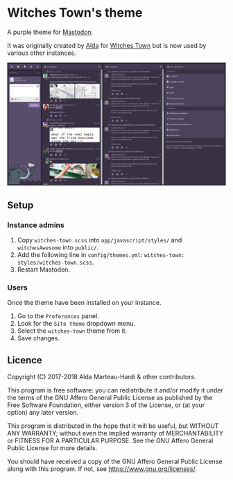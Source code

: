 # Witches Town's theme
A purple theme for [Mastodon](https://github.com/tootsuite/mastodon).

It was originally created by [Alda](https://github.com/Aldarone) for [Witches Town](https://github.com/WitchesTown/) but is now used by various other instances.

![A screenshoot from Witches Town's main interface.](screenshoot.png)

## Setup
### Instance admins
1. Copy `witches-town.scss` into `app/javascript/styles/` and `witchesAwesome` into `public/`.
2. Add the following line in `config/themes.yml`: `witches-town: styles/witches-town.scss`.
3. Restart Mastodon.

### Users
Once the theme have been installed on your instance.
1. Go to the `Preferences` panel.
2. Look for the `Site theme` dropdown menu.
3. Select the `witches-town` theme from it.
4. Save changes.

## Licence
Copyright (C) 2017-2018 Alda Marteau-Hardi & other contributors.

This program is free software: you can redistribute it and/or modify it under the terms of the GNU Affero General Public License as published by the Free Software Foundation, either version 3 of the License, or (at your option) any later version.

This program is distributed in the hope that it will be useful, but WITHOUT ANY WARRANTY; without even the implied warranty of MERCHANTABILITY or FITNESS FOR A PARTICULAR PURPOSE. See the GNU Affero General Public License for more details.

You should have received a copy of the GNU Affero General Public License along with this program. If not, see https://www.gnu.org/licenses/.
